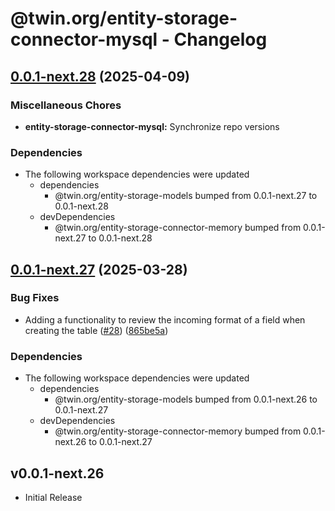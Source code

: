 # @twin.org/entity-storage-connector-mysql - Changelog

## [0.0.1-next.28](https://github.com/twinfoundation/entity-storage/compare/entity-storage-connector-mysql-v0.0.1-next.27...entity-storage-connector-mysql-v0.0.1-next.28) (2025-04-09)


### Miscellaneous Chores

* **entity-storage-connector-mysql:** Synchronize repo versions


### Dependencies

* The following workspace dependencies were updated
  * dependencies
    * @twin.org/entity-storage-models bumped from 0.0.1-next.27 to 0.0.1-next.28
  * devDependencies
    * @twin.org/entity-storage-connector-memory bumped from 0.0.1-next.27 to 0.0.1-next.28

## [0.0.1-next.27](https://github.com/twinfoundation/entity-storage/compare/entity-storage-connector-mysql-v0.0.1-next.26...entity-storage-connector-mysql-v0.0.1-next.27) (2025-03-28)


### Bug Fixes

* Adding a functionality to review the incoming format of a field when creating the table ([#28](https://github.com/twinfoundation/entity-storage/issues/28)) ([865be5a](https://github.com/twinfoundation/entity-storage/commit/865be5afa0f2e3c9d51cb50e3e5e9ace1e213efe))


### Dependencies

* The following workspace dependencies were updated
  * dependencies
    * @twin.org/entity-storage-models bumped from 0.0.1-next.26 to 0.0.1-next.27
  * devDependencies
    * @twin.org/entity-storage-connector-memory bumped from 0.0.1-next.26 to 0.0.1-next.27

## v0.0.1-next.26

- Initial Release
